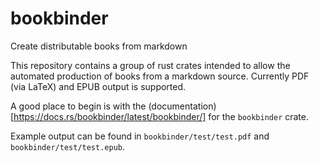 # bookbinder
Create distributable books from markdown

This repository contains a group of rust crates intended to allow the automated production of books from a markdown source. Currently PDF (via LaTeX) and EPUB output is supported.

A good place to begin is with the (documentation)[https://docs.rs/bookbinder/latest/bookbinder/] for the `bookbinder` crate.

Example output can be found in `bookbinder/test/test.pdf` and `bookbinder/test/test.epub`.
